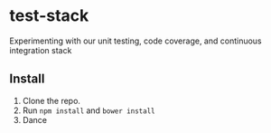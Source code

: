 test-stack
==========

Experimenting with our unit testing, code coverage, and continuous integration stack

## Install

1. Clone the repo.
2. Run `npm install` and `bower install`
3. Dance
